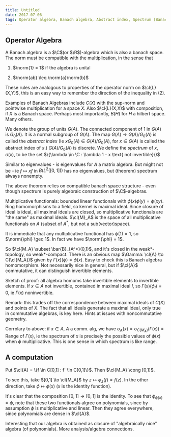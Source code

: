 ```yaml
---
title: Untitled
date: 2017-07-06
tags: Operator algebra, Banach algebra, Abstract index, Spectrum (Banach Algebra), Multiplicative functionals, Gelfand transform
---
```

Operator Algebra
----------------

A Banach algebra is a $\C$(or $\R$)-algebra which is also a banach
space. The norm must be compatible with the multiplication, in the sense
that

1.  $\norm{1} = 1$ if the algebra is unital

2.  $\norm{ab} \leq \norm{a}\norm{b}$

These rules are analogous to properties of the operator norm on
$\cl{L}(X,Y)$, this is an easy way to remember the direction of the
inequality in (2).

Examples of Banach Algebras include $C(X)$ with the sup-norm and
pointwise multiplication for a space $X$. Also $\cl{L}(X,X)$ with
composition, if $X$ is a Banach space. Perhaps most importantly, $B(H)$
for $H$ a hilbert space. Many others.

We denote the group of units $G(A)$. The connected component of $1$ in
$G(A)$ is $G_0(A)$. It is a normal subgroup of $G(A)$. The map
$G(A) \to G(A)/G_0(A)$ is called the *abstract index* (Ie
$xG_0(A) \in G(A)/G_0(A)$, for $x\in G(A)$ is called the abstract index
of $x$.) $G(A)/G_0(A)$ is discrete.
We define the *spectrum* of
$x$, $\sigma(x)$, to be the set
$\{\lambda \in \C : \lambda 1 - x \text{ not invertible}\}$

Similar to eigenvalues - *is* eigenvalues for $A$ a matrix algebra. But
might not be - ie $f \mapsto xf$ in $B(L^2([0,1]))$ has no eigenvalues,
but (theorem) spectrum always nonempty.

The above theorem relies on compatible banach space structure - even
though spectrum is purely algebraic construction of $\C$-algebras.

Multiplicative functionals:
bounded linear functionals with $\phi(x)\phi(y) = \phi(xy)$. Ring
homomorphisms to a field, so kernel is maximal ideal. Since closure of
ideal is ideal, all maximal ideals are closed, so multiplicative
functionals are "the same" as maximal ideals. $\cl{M}_A$ is the space of
all multiplicative functionals on $A$ (subset of $A^*$, but not a
sub(vector)space).

It is immediate that any multiplicative functional has $\phi(1) = 1$, so
$\norm{\phi} \geq 1$. In fact we have $\norm{\phi} = 1$.

So $\cl{M_A} \subset \bar{B}_{A^*}(0,1)$, and it's closed in the
weak\*-topology, so weak\*-compact.
There is an obvious map $\Gamma: \cl{A} \to C(\cl{M_A})$ given by
$\Gamma(x)(\phi) = \phi(x)$. Easy to check this is Banach algebra
homomorphism. Not necessarily nice in general, but if $\cl{A}$
commutative, it can distinguish invertible elements.

Sketch of proof: all algebra homoms take invertible elements to
invertible elements. If $x\in A$ not invertible, contained in maximal
ideal $I$, so $\Gamma(x)(\phi_I) = 0$, ie $\Gamma(x)$ noninvertible.

Remark: this trades off the correspondence between maximal ideals of
$C(X)$ and points of $X$. The fact that all ideals generate a maximal
ideal, only true in commutative algebras, is key here. Hints at issues
with noncommutative geometry.

Corrolary to above: if $x\in A$, $A$ a comm. alg, we have
$\sigma_A(x) = \sigma_{C(M_A)}(\Gamma(x)) = \text{Range of $\Gamma(x)$}$,
ie the spectrum of $x$ is precisely the possible values of $\phi(x)$
when $\phi$ multiplicative. This is one sense in which spectrum is like
range.

A computation
-------------

Put $\cl{A} = \{f \in C[0,1] : f' \in C[0,1]\}$. Then
$\cl{M_A} \cong [0,1]$.

To see this, take $[0,1] \to \cl{M_A}$ by $z \mapsto \phi_z(f) = f(z)$.
In the other direction, take $\phi \mapsto \phi(x)$ ($x$ is the identity
function).

It's clear that the composition $[0,1] \to [0,1]$ is the identity. To
see that $\phi_{\phi(x)} = \phi$, note that these two functionals algree
on polynomials, since by assumption $\phi$ is multiplicative and linear.
Then they agree everywhere, since polynomials are dense in $\cl{A}$.

Interesting that our algebra is obtained as closure of "algebraically
nice" algebra (of polynomials). More analysis/algebra connections.

